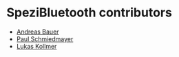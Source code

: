 <!--
                  
#
# This source file is part of the Stanford Spezi open source project
#
# SPDX-FileCopyrightText: 2022 Stanford University and the project authors (see CONTRIBUTORS.md)
#
# SPDX-License-Identifier: MIT
# 
             
-->

SpeziBluetooth contributors
====================

* [Andreas Bauer](https://github.com/bauer-andreas)
* [Paul Schmiedmayer](https://github.com/PSchmiedmayer)
* [Lukas Kollmer](https://github.com/lukaskollmer)
